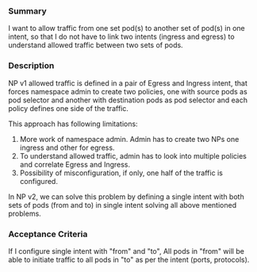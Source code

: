 ### Summary

I want to allow traffic from one set pod(s) to another set of pod(s) 
in one intent, so that I do not have to link two intents (ingress and egress) 
to understand allowed traffic between two sets of pods.

### Description

NP v1 allowed traffic is defined in a pair of Egress and Ingress intent, 
that forces namespace admin to create two policies, one with source pods 
as pod selector and another with destination pods as pod selector and 
each policy defines one side of the traffic.

This approach has following limitations:
1. More work of namespace admin. Admin has to create two NPs one ingress and other for egress.
2. To understand allowed traffic, admin has to look into multiple policies 
and correlate Egress and Ingress.
3. Possibility of misconfiguration, if only, one half of the traffic is configured.

In NP v2, we can solve this problem by defining a single intent with both 
sets of pods (from and to) in single intent solving all above mentioned problems.

### Acceptance Criteria

If I configure single intent with "from" and "to", All pods in "from" will be 
able to initiate traffic to all pods in "to" as per the intent (ports, protocols).

